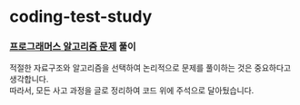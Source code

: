 # coding-test-study

### [프로그래머스 알고리즘 문제](https://school.programmers.co.kr/learn/challenges) 풀이 </br>

적절한 자료구조와 알고리즘을 선택하여 논리적으로 문제를 풀이하는 것은 중요하다고 생각합니다. </br>
따라서, 모든 사고 과정을 글로 정리하여 코드 위에 주석으로 달아뒀습니다. </br>

